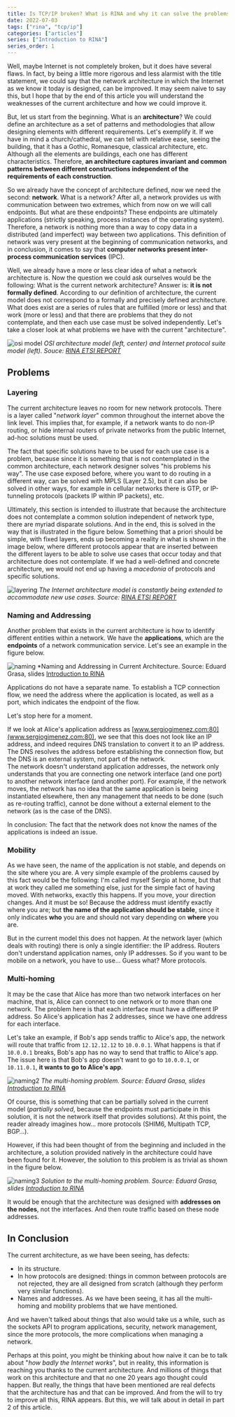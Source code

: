 ```yaml
---
title: Is TCP/IP broken? What is RINA and why it can solve the problems of the current architecture
date: 2022-07-03
tags: ["rina", "tcp/ip"]
categories: ["articles"]
series: ["Introduction to RINA"]
series_order: 1
---
```


Well, maybe Internet is not completely broken, but it does have several flaws. In fact, by being a little more rigorous and less alarmist with the title statement, we could say that the network architecture in which the Internet as we know it today is designed, can be improved. It may seem naive to say this, but I hope that by the end of this article you will understand the weaknesses of the current architecture and how we could improve it.

But, let us start from the beginning. What is an **architecture**? We could define an architecture as a set of patterns and methodologies that allow designing elements with different requirements. Let's exemplify it. If we have in mind a church/cathedral, we can tell with relative ease, seeing the building, that it has a Gothic, Romanesque, classical architecture, etc. Although all the elements are buildings, each one has different characteristics. Therefore, **an architecture captures invariant and common patterns between different constructions independent of the requirements of each construction**.

So we already have the concept of architecture defined, now we need the second: **network**. What is a network? After all, a network provides us with communication between two extremes, which from now on we will call endpoints. But what are these endpoints? These endpoints are ultimately applications (strictly speaking, process instances of the operating system). Therefore, a network is nothing more than a way to copy data in a distributed (and imperfect) way between two applications. This definition of network was very present at the beginning of communication networks, and in conclusion, it comes to say that **computer networks present inter-process communication services** (IPC).

Well, we already have a more or less clear idea of ​​what a network architecture is. Now the question we could ask ourselves would be the following: What is the current network architecture? Answer is: **it is not formally defined**. According to our definition of architecture, the current model does not correspond to a formally and precisely defined architecture. What does exist are a series of rules that are fulfilled (more or less) and that work (more or less) and that there are problems that they do not contemplate, and then each use case must be solved independently. Let's take a closer look at what problems we have with the current "architecture".

![osi model](./img/osi_model.jpeg)
*OSI architecture model (left, center) and Internet protocol suite model (left). Souce: [RINA ETSI REPORT](https://www.etsi.org/deliver/etsi_gr/NGP/001_099/009/01.01.01_60/gr_NGP009v010101p.pdf)*

## Problems

### Layering

The current architecture leaves no room for new network protocols. There is a layer called "*network layer*" common throughout the internet above the link level. This implies that, for example, if a network wants to do non-IP routing, or hide internal routers of private networks from the public Internet, ad-hoc solutions must be used.

The fact that specific solutions have to be used for each use case is a problem, because since it is something that is not contemplated in the common architecture, each network designer solves "his problems his way". The use case exposed before, where you want to do routing in a different way, can be solved with MPLS (Layer 2.5), but it can also be solved in other ways, for example in cellular networks there is GTP, or IP-tunneling protocols (packets IP within IP packets), etc.

Ultimately, this section is intended to illustrate that because the architecture does not contemplate a common solution independent of network type, there are myriad disparate solutions. And in the end, this is solved in the way that is illustrated in the figure below. Something that a priori should be simple, with fixed layers, ends up becoming a reality in what is shown in the image below, where different protocols appear that are inserted between the different layers to be able to solve use cases that occur today and that architecture does not contemplate. If we had a well-defined and concrete architecture, we would not end up having a *macedonia* of protocols and specific solutions.

![layering](./img/layering.jpeg)
*The Internet architecture model is constantly being extended to accommodate new use cases. Source: [RINA ETSI REPORT](https://www.etsi.org/deliver/etsi_gr/NGP/001_099/009/01.01.01_60/gr_NGP009v010101p.pdf)*

### Naming and Addressing

Another problem that exists in the current architecture is how to identify different entities within a network. We have the **applications**, which are the **endpoints** of a network communication service. Let's see an example in the figure below.

![naming](./img/naming1.png)
*Naming and Addressing in Current Architecture. Source: Eduard Grasa, slides [Introduction to RINA](https://www.youtube.com/watch?v=1tB7Iy2Q3-o)

Applications do not have a separate name. To establish a TCP connection flow, we need the address where the application is located, as well as a port, which indicates the endpoint of the flow.

Let's stop here for a moment.

If we look at Alice's application address as [www.sergiogimenez.com:80](www.sergiogimenez.com:80), we see that this does not look like an IP address, and indeed requires DNS translation to convert it to an IP address. The DNS resolves the address before establishing the connection flow, but the DNS is an external system, not part of the network.  
The network doesn't understand application addresses, the network only understands that you are connecting one network interface (and one port) to another network interface (and another port). For example, if the network moves, the network has no idea that the same application is being instantiated elsewhere, then any management that needs to be done (such as re-routing traffic), cannot be done without a external element to the network (as is the case of the DNS).

In conclusion: The fact that the network does not know the names of the applications is indeed an issue.

### Mobility

As we have seen, the name of the application is not stable, and depends on the site where you are. A very simple example of the problems caused by this fact would be the following: I'm called myself Sergio at home, but that at work they called me something else, just for the simple fact of having moved. With networks, exactly this happens. If you move, your direction changes. And it must be so! Because the address must identify exactly where you are; but **the name of the application should be stable**, since it only indicates **who** you are and should not vary depending on **where** you are.

But in the current model this does not happen. At the network layer (which deals with routing) there is only a single identifier: the IP address. Routers don't understand application names, only IP addresses. So if you want to be mobile on a network, you have to use... Guess what? More protocols.

### Multi-homing

It may be the case that Alice has more than two network interfaces on her machine, that is, Alice can connect to one network or to more than one network. The problem here is that each interface must have a different IP address. So Alice's application has 2 addresses, since we have one address for each interface.

Let's take an example, if Bob's app sends traffic to Alice's app, the network will route that traffic from `12.12.12.12` to `10.0.0.1`. What happens is that if `10.0.0.1` breaks, Bob's app has no way to send that traffic to Alice's app. The issue here is that Bob's app doesn't want to go to `10.0.0.1`, or `10.11.0.1`, **it wants to go to Alice's app**.

![naming2](./img/naming2.png)
*The multi-homing problem. Source: Eduard Grasa, slides [Introduction to RINA](https://www.youtube.com/watch?v=1tB7Iy2Q3-o)*

Of course, this is something that can be partially solved in the current model (*partially solved*, because the endpoints must participate in this solution, it is not the network itself that provides solutions). At this point, the reader already imagines how… more protocols (SHIM6, Multipath TCP, BGP…).

However, if this had been thought of from the beginning and included in the architecture, a solution provided natively in the architecture could have been found for it. However, the solution to this problem is as trivial as shown in the figure below.

![naming3](./img/naming3.png)
*Solution to the multi-homing problem. Source: Eduard Grasa, slides [Introduction to RINA](https://www.youtube.com/watch?v=1tB7Iy2Q3-o)*

It would be enough that the architecture was designed with **addresses on the nodes**, not the interfaces. And then route traffic based on these node addresses.

## In Conclusion

The current architecture, as we have been seeing, has defects:

* In its structure.
* In how protocols are designed: things in common between protocols are not rejected, they are all designed from scratch (although they perform very similar functions).
* Names and addresses. As we have been seeing, it has all the multi-homing and mobility problems that we have mentioned.

And we haven't talked about things that also would take us a while, such as the sockets API to program applications, security, network management, since the more protocols, the more complications when managing a network.

Perhaps at this point, you might be thinking about how naive it can be to talk about "*how badly the Internet works*", but in reality, this information is reaching you thanks to the current architecture. And millions of things that work on this architecture and that no one 20 years ago thought could happen. But really, the things that have been mentioned are real defects that the architecture has and that can be improved. And from the will to try to improve all this, RINA appears. But this, we will talk about in detail in part 2 of this article.